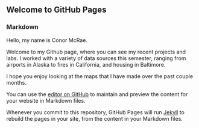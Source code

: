 ## Welcome to GitHub Pages


### Markdown

Hello, my name is Conor McRae. 

Welcome to my Github page, where you can see my recent projects and labs. I worked with a variety of data sources this semester, ranging from airports in Alaska to fires in California, and housing in Baltimore.

I hope you enjoy looking at the maps that I have made over the past couple months. 








You can use the [editor on GitHub](https://github.com/cmcrae1/cmcrae1.github.io/edit/master/README.md) to maintain and preview the content for your website in Markdown files.

Whenever you commit to this repository, GitHub Pages will run [Jekyll](https://jekyllrb.com/) to rebuild the pages in your site, from the content in your Markdown files.
